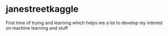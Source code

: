 # janestreetkaggle
First time of trying and learning which helps me a lot to develop my interest on machine learning and stuff
